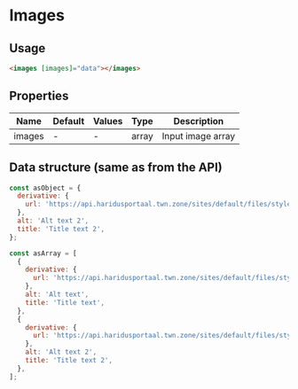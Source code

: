 # Images

## Usage

```html
<images [images]="data"></images>
```

## Properties

| Name   | Default | Values | Type  | Description       |
|--------|---------|--------|-------|-------------------|
| images | -       | -      | array | Input image array |

## Data structure (same as from the API)
```javascript
const asObject = {
  derivative: {
    url: 'https://api.haridusportaal.twn.zone/sites/default/files/styles/crop_large/public/2019-04/4.9mb_1.jpg?itok=advang_9',
  },
  alt: 'Alt text 2',
  title: 'Title text 2',
};

const asArray = [
  {
    derivative: {
      url: 'https://api.haridusportaal.twn.zone/sites/default/files/styles/crop_large/public/2019-09/4.jpeg?itok=6nd3dmsR',
    },
    alt: 'Alt text',
    title: 'Title text',
  },
  {
    derivative: {
      url: 'https://api.haridusportaal.twn.zone/sites/default/files/styles/crop_large/public/2019-04/4.9mb_1.jpg?itok=advang_9',
    },
    alt: 'Alt text 2',
    title: 'Title text 2',
  },
];
```



